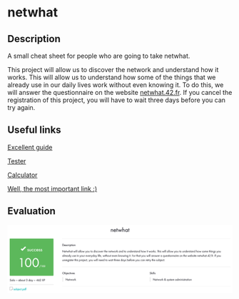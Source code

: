 # netwhat

## Description

A small cheat sheet for people who are going to take netwhat.

This project will allow us to discover the network and understand how it works. This will allow us to understand how some of the things that we already use in our daily lives work without even knowing it. To do this, we will answer the questionnaire on the website [netwhat.42.fr](netwhat.42.fr). If you cancel the registration of this project, you will have to wait three days before you can try again.

## Useful links

[Excellent guide](https://github.com/markveligod/netwhat)

[Tester](https://github.com/adblanc/netwhat42-train)

[Calculator](http://infocisco.ru/ip_calculator.php)

[Well, the most important link :)](https://www.google.ru)

## Evaluation

![alt tag](media/appraisal_netwhat.png "Appraisal netwhat")
